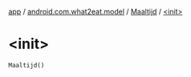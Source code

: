 [app](../../index.md) / [android.com.what2eat.model](../index.md) / [Maaltijd](index.md) / [&lt;init&gt;](./-init-.md)

# &lt;init&gt;

`Maaltijd()`